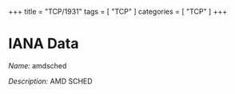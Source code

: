 +++
title = "TCP/1931"
tags = [ "TCP" ]
categories = [ "TCP" ]
+++

# IANA Data

_Name:_ amdsched

_Description:_ AMD SCHED


